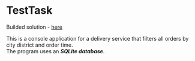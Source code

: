 # TestTask

Builded solution - <a href="https://github.com/Marat-terabyte/TestTask/releases/tag/0.0.1">here</a>

This is a console application for a delivery service that filters all orders by city district and order time.  
The program uses an ***SQLite database***.
